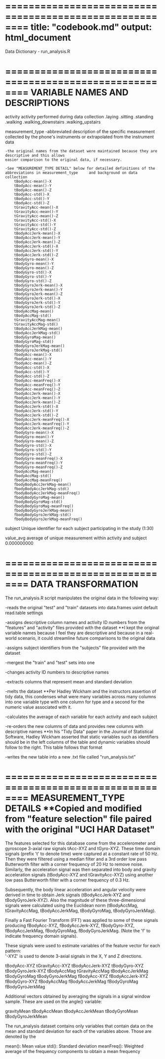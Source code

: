 ========================================================
title: "codebook.md"
output: html_document
========================================================

Data Dictionary - run_analysis.R

========================================================
VARIABLE NAMES AND DESCRIPTIONS
========================================================

activity
    activity performed during data collection
        .laying
        .sitting
        .standing
        .walking
        .walking_downstairs
        .walking_upstairs
        

measurement_type
    -abbreviated description of the specific measurement collected by the phone's instruments
    or extrapolated from the instrument data
    
    -the original names from the dataset were maintained because they are descriptive and this allows
    easier comparison to the original data, if necessary.
    
    -See "MEASUREMENT_TYPE DETAIL" below for detailed definitions of the abbreviations in measurement_type     and background on data collection
		tBodyAcc-mean()-X
		tBodyAcc-mean()-Y
		tBodyAcc-mean()-Z
		tBodyAcc-std()-X
		tBodyAcc-std()-Y
		tBodyAcc-std()-Z
		tGravityAcc-mean()-X
		tGravityAcc-mean()-Y
		tGravityAcc-mean()-Z
		tGravityAcc-std()-X
		tGravityAcc-std()-Y
		tGravityAcc-std()-Z
		tBodyAccJerk-mean()-X
		tBodyAccJerk-mean()-Y
		tBodyAccJerk-mean()-Z
		tBodyAccJerk-std()-X
		tBodyAccJerk-std()-Y
		tBodyAccJerk-std()-Z
		tBodyGyro-mean()-X
		tBodyGyro-mean()-Y
		tBodyGyro-mean()-Z
		tBodyGyro-std()-X
		tBodyGyro-std()-Y
		tBodyGyro-std()-Z
		tBodyGyroJerk-mean()-X
		tBodyGyroJerk-mean()-Y
		tBodyGyroJerk-mean()-Z
		tBodyGyroJerk-std()-X
		tBodyGyroJerk-std()-Y
		tBodyGyroJerk-std()-Z
		tBodyAccMag-mean()
		tBodyAccMag-std()
		tGravityAccMag-mean()
		tGravityAccMag-std()
		tBodyAccJerkMag-mean()
		tBodyAccJerkMag-std()
		tBodyGyroMag-mean()
		tBodyGyroMag-std()
		tBodyGyroJerkMag-mean()
		tBodyGyroJerkMag-std()
		fbodyAcc-mean()-X
		fbodyAcc-mean()-Y
		fbodyAcc-mean()-Z
		fbodyAcc-std()-X
		fbodyAcc-std()-Y
		fbodyAcc-std()-Z
		fbodyAcc-meanFreq()-X
		fbodyAcc-meanFreq()-Y
		fbodyAcc-meanFreq()-Z
		fbodyAccJerk-mean()-X
		fbodyAccJerk-mean()-Y
		fbodyAccJerk-mean()-Z
		fbodyAccJerk-std()-X
		fbodyAccJerk-std()-Y
		fbodyAccJerk-std()-Z
		fbodyAccJerk-meanFreq()-X
		fbodyAccJerk-meanFreq()-Y
		fbodyAccJerk-meanFreq()-Z
		fbodyGyro-mean()-X
		fbodyGyro-mean()-Y
		fbodyGyro-mean()-Z
		fbodyGyro-std()-X
		fbodyGyro-std()-Y
		fbodyGyro-std()-Z
		fbodyGyro-meanFreq()-X
		fbodyGyro-meanFreq()-Y
		fbodyGyro-meanFreq()-Z
		fbodyAccMag-mean()
		fbodyAccMag-std()
		fbodyAccMag-meanFreq()
		fbodyBodyAccJerkMag-mean()
		fbodyBodyAccJerkMag-std()
		fbodyBodyAccJerkMag-meanFreq()
		fbodyBodyGyroMag-mean()
		fbodyBodyGyroMag-std()
		fbodyBodyGyroMag-meanFreq()
		fbodyBodyGyroJerkMag-mean()
		fbodyBodyGyroJerkMag-std()
		fbodyBodyGyroJerkMag-meanFreq()
		

subject
    Unique identifier for each subject participating in the study
        (1:30)
    
    
value_avg
    average of unique measurement within activity and subject
        0.000000000  


========================================================
DATA TRANSFORMATION
========================================================

The run_analysis.R script manipulates the original data in the following way:

-reads the original "test" and "train" datasets into data.frames usint default read.table settings

-assigns descriptive column names and activity ID numbers from the "features" and "activity" files provided with the dataset
    **I kept the original variable names because I feel they are descriptive and because in a real-world
    scenario, it could streamline future comparisons to the original data

-assigns subject identifiers from the "subjects" file provided with the dataset

-mergest the "train" and "test" sets into one

-changes activity ID numbers to descriptive names

-extracts columns that represent mean and standard deviation

-melts the dataset
    **Per Hadley Wickham and the instructors assertion of tidy data, this condenses what were many
    variables across many columns into one variable type with one column for type and a second for
    the numeric value associated with it.

-calculates the average of each variable for each activity and each subject

-re-orders the new columns of data and provides new columns with descriptive names
    **In his "Tidy Data" paper in the Journal of Statistical Software, Hadley Wickham asserted 
    that static variables such as identifiers should be in the left columns of the table and 
    dynamic variables should follow to the right. This table follows that format

-writes the new table into a new .txt file called "run_analysis.txt"


========================================================
MEASUREMENT_TYPE DETAILS
**Copied and modified from "feature selection" file paired with the original "UCI HAR Dataset"
========================================================

The features selected for this database come from the accelerometer and gyroscope 3-axial raw signals tAcc-XYZ and tGyro-XYZ. These time domain signals (prefix 't' to denote time) were captured at a constant rate of 50 Hz. Then they were filtered using a median filter and a 3rd order low pass Butterworth filter with a corner frequency of 20 Hz to remove noise. Similarly, the acceleration signal was then separated into body and gravity acceleration signals (tBodyAcc-XYZ and tGravityAcc-XYZ) using another low pass Butterworth filter with a corner frequency of 0.3 Hz. 

Subsequently, the body linear acceleration and angular velocity were derived in time to obtain Jerk signals (tBodyAccJerk-XYZ and tBodyGyroJerk-XYZ). Also the magnitude of these three-dimensional signals were calculated using the Euclidean norm (tBodyAccMag, tGravityAccMag, tBodyAccJerkMag, tBodyGyroMag, tBodyGyroJerkMag). 

Finally a Fast Fourier Transform (FFT) was applied to some of these signals producing fBodyAcc-XYZ, fBodyAccJerk-XYZ, fBodyGyro-XYZ, fBodyAccJerkMag, fBodyGyroMag, fBodyGyroJerkMag. (Note the 'f' to indicate frequency domain signals). 

These signals were used to estimate variables of the feature vector for each pattern:  
'-XYZ' is used to denote 3-axial signals in the X, Y and Z directions.

tBodyAcc-XYZ
tGravityAcc-XYZ
tBodyAccJerk-XYZ
tBodyGyro-XYZ
tBodyGyroJerk-XYZ
tBodyAccMag
tGravityAccMag
tBodyAccJerkMag
tBodyGyroMag
tBodyGyroJerkMag
fBodyAcc-XYZ
fBodyAccJerk-XYZ
fBodyGyro-XYZ
fBodyAccMag
fBodyAccJerkMag
fBodyGyroMag
fBodyGyroJerkMag

Additional vectors obtained by averaging the signals in a signal window sample. These are used on the angle() variable:

gravityMean
tBodyAccMean
tBodyAccJerkMean
tBodyGyroMean
tBodyGyroJerkMean

The run_analysis dataset contains only variables that contain data on the mean and standard deviation for each of the variables above. Those are denoted by the 

mean(): Mean value
std(): Standard deviation
meanFreq(): Weighted average of the frequency components to obtain a mean frequency
